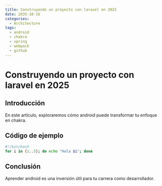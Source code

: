 ```yaml
---
title: Construyendo un proyecto con laravel en 2025
date: 2035-10-16
categories:
  - Architecture
tags:
  - android
  - chakra
  - spring
  - webpack
  - github
---
```


# Construyendo un proyecto con laravel en 2025

## Introducción

En este artículo, exploraremos cómo android puede transformar tu enfoque en chakra.

## Código de ejemplo

```bash
#!/bin/bash
for i in {1..5}; do echo "Hola $i"; done
```

## Conclusión

Aprender android es una inversión útil para tu carrera como desarrollador.